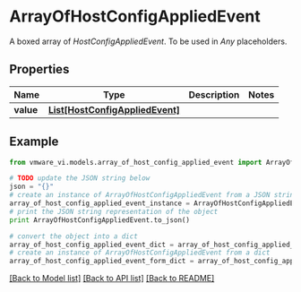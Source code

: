 # ArrayOfHostConfigAppliedEvent

A boxed array of *HostConfigAppliedEvent*. To be used in *Any* placeholders. 

## Properties
Name | Type | Description | Notes
------------ | ------------- | ------------- | -------------
**value** | [**List[HostConfigAppliedEvent]**](HostConfigAppliedEvent.md) |  | 

## Example

```python
from vmware_vi.models.array_of_host_config_applied_event import ArrayOfHostConfigAppliedEvent

# TODO update the JSON string below
json = "{}"
# create an instance of ArrayOfHostConfigAppliedEvent from a JSON string
array_of_host_config_applied_event_instance = ArrayOfHostConfigAppliedEvent.from_json(json)
# print the JSON string representation of the object
print ArrayOfHostConfigAppliedEvent.to_json()

# convert the object into a dict
array_of_host_config_applied_event_dict = array_of_host_config_applied_event_instance.to_dict()
# create an instance of ArrayOfHostConfigAppliedEvent from a dict
array_of_host_config_applied_event_form_dict = array_of_host_config_applied_event.from_dict(array_of_host_config_applied_event_dict)
```
[[Back to Model list]](../README.md#documentation-for-models) [[Back to API list]](../README.md#documentation-for-api-endpoints) [[Back to README]](../README.md)


